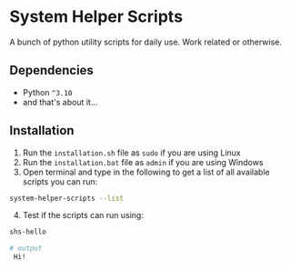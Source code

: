 # System Helper Scripts
A bunch of python utility scripts for daily use. Work related or otherwise.

## Dependencies

- Python `^3.10`
- and that's about it...

## Installation

1. Run the `installation.sh` file as `sudo` if you are using Linux
2. Run the `installation.bat` file as `admin` if you are using Windows
3. Open terminal and type in the following to get a list of all available scripts you can run:

```sh
system-helper-scripts --list
```

4. Test if the scripts can run using:

```sh
shs-hello

# output
 Hi!
```
